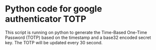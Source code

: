 # Python code for google authenticator TOTP

This script is running on python to generate the Time-Based One-Time Password (TOTP)  based on the timestamp and a base32 encoded secret key. The TOTP will be updated every 30 second.
